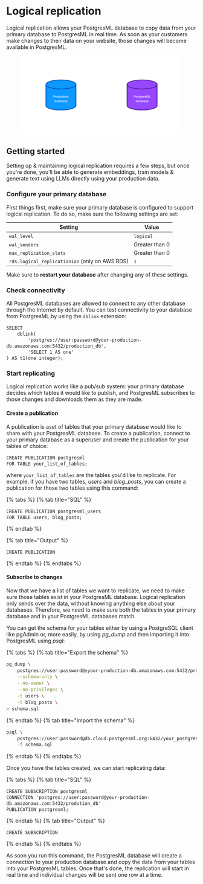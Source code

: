 # Logical replication

Logical replication allows your PostgresML database to copy data from your primary database to PostgresML in real time. As soon as your customers make changes to their data on your website, those changes will become available in PostgresML.

<figure><img src="../../../../.gitbook/assets/logical_replication_1.png" alt=""><figcaption></figcaption></figure>

## Getting started

Setting up & maintaining logical replication requires a few steps, but once you're done, you'll be able to generate embeddings, train models & generate text using LLMs directly using your production data.

### Configure your primary database

First things first, make sure your primary database is configured to support logical replication. To do so, make sure the following settings are set:


| Setting                 | Value          |
|-------------------------|----------------|
| `wal_level`             | `logical`      |
| `wal_senders`           | Greater than 0 |
| `max_replication_slots` | Greater than 0 |
| `rds.logical_replicationion` (only on AWS RDS) | `1` |

Make sure to **restart your database** after changing any of these settings.

### Check connectivity

All PostgresML databases are allowed to connect to any other database through the Internet by default. You can test connectivity to your database from PostgresML by using the `dblink` extension:

```postgresql
SELECT
	dblink(
		'postgres://user:password@your-production-db.amazonaws.com:5432/production_db',
		'SELECT 1 AS one'
) AS t1(one integer);

```

### Start replicating

Logical replication works like a pub/sub system: your primary database decides which tables it would like to publish, and PostgresML subscribes to those changes and downloads them as they are made.

#### Create a publication

A publication is aset of tables that your primary database would like to share with your PostgresML database. To create a publication, connect to your primary database as a superuser and create the publication for your tables of choice:

```postgresql
CREATE PUBLICATION postgresml
FOR TABLE your_list_of_tables;
```

where `your_list_of_tables` are the tables you'd like to replicate. For example, if you have two tables, _users_ and _blog_posts_, you can create a publication for those two tables using this command:


{% tabs %}
{% tab title="SQL" %}

```postgresql
CREATE PUBLICATION postgresml_users
FOR TABLE users, blog_posts;
```

{% endtab %}

{% tab title="Output" %}

```
CREATE PUBLICATION
```

{% endtab %}
{% endtabs %}

#### Subscribe to changes

Now that we have a list of tables we want to replicate, we need to make sure those tables exist in your PostgresML database. Logical replication only sends over the data, without knowing anything else about your databases. Therefore, we need to make sure both the tables in your primary database and in your PostgresML databases match.

You can get the schema for your tables either by using a PostgreSQL client like pgAdmin or, more easily, by using _pg_dump_ and then importing it into PostgresML using _psql_:

{% tabs %}
{% tab title="Export the schema" %}

```bash
pg_dump \
	postgres://user:password@yyour-production-db.amazonaws.com:5432/prodution_db \
	--schema-only \
	--no-owner \
	--no-privileges \
	-t users \
	-t blog_posts \
> schema.sql
```

{% endtab %}
{% tab title="Import the schema" %}

```bash
psql \
	postgres://user:password@db.cloud.postgresml.org:6432/your_postgresml_database \
	-f schema.sql
```

{% endtab %}
{% endtabs %}

Once you have the tables created, we can start replicating data:

{% tabs %}
{% tab title="SQL" %}

```postgresql
CREATE SUBSCRIPTION postgresml
CONNECTION 'postgres://user:password@your-production-db.amazonaws.com:5432/prodution_db'
PUBLICATION postgresml;
```

{% endtab %}
{% tab title="Output" %}

```
CREATE SUBSCRIPTION
```

{% endtab %}
{% endtabs %}

As soon you run this command, the PostgresML database will create a connection to your production database and copy the data from your tables into your PostgresML tables. Once that's done, the replication will start in real time and individual changes will be sent one row at a time.
